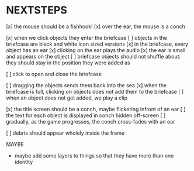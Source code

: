 NEXTSTEPS
=========

[x] the mouse should be a fishhook!
[x] over the ear, the mouse is a conch

[x] when we click objects they enter the briefcase
[ ] objects in the briefcase are black and white icon sized versions
[x] in the briefcase, every object has an ear
[x] clicking on the ear plays the audio
[x] the ear is small and appears on the object
[ ] briefcase objects should not shuffle about: they should
    stay in the position they were added as

[ ] click to open and close the briefcase

[ ] dragging the objects sends them back into the sea
[x] when the briefcase is full, clicking on objects
    does not add them to the briefcase
[ ] when an object does not get added, we play a clip

[x] the title screen should be a conch, maybe flickering infront of an ear
[ ] the text for each object is displayed in conch hidden
    off-screen
[ ] gradually, as the game progresses, the conch cross-fades with an ear

[ ] debris should appear wholely inside the frame

MAYBE
 - maybe add some layers to things so that they have more
   than one identity
